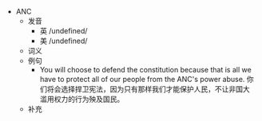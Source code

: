 - ANC
  - 发音
    - 英 /undefined/
    - 美 /undefined/
  - 词义
  - 例句
    - You will choose to defend the constitution because that is all we have to protect all of our people from the ANC's power abuse. 你们将会选择捍卫宪法，因为只有那样我们才能保护人民，不让非国大滥用权力的行为殃及国民。
  - 补充